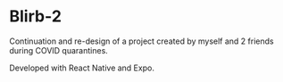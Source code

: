 # Blirb-2
Continuation and re-design of a project created by myself and 2 friends during COVID quarantines.

Developed with React Native and Expo.
